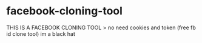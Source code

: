 # facebook-cloning-tool
THIS IS A FACEBOOK CLONING TOOL > no need cookies and token (free fb id clone tool) im a black hat
